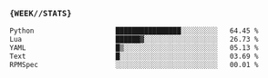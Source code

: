 ### `{WEEK//STATS}` 
<!--START_SECTION:waka-->

```txt
Python                    ████████████████░░░░░░░░░   64.45 %
Lua                       ██████▓░░░░░░░░░░░░░░░░░░   26.73 %
YAML                      █▒░░░░░░░░░░░░░░░░░░░░░░░   05.13 %
Text                      █░░░░░░░░░░░░░░░░░░░░░░░░   03.69 %
RPMSpec                   ░░░░░░░░░░░░░░░░░░░░░░░░░   00.01 %
```

<!--END_SECTION:waka-->
